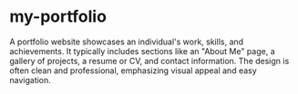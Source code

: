 # my-portfolio
A portfolio website showcases an individual's work, skills, and achievements. It typically includes sections like an "About Me" page, a gallery of projects, a resume or CV, and contact information. The design is often clean and professional, emphasizing visual appeal and easy navigation.
